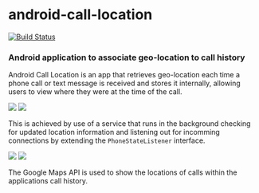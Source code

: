 android-call-location
=====================

[![Build Status](https://travis-ci.org/SingingBush/android-call-location.png)](https://travis-ci.org/SingingBush/android-call-location)

### Android application to associate geo-location to call history ###


Android Call Location is an app that retrieves geo-location each time a phone call or text message is received and stores it internally, allowing users to view where they were at the time of the call.

![](http://lh6.googleusercontent.com/-ucwLCpLtFAo/T66XxRqqk_I/AAAAAAAAAIU/ysUoqMkOnyI/s512/MainActivity.jpg "") ![](http://lh3.googleusercontent.com/-TvolrY6Z-0Q/T66XxzLhfII/AAAAAAAAAIY/2dbYrhPG7NE/s512/ServiceNotification.jpg "")

This is achieved by use of a service that runs in the background checking for updated location information and listening out for incomming connections by extending the `PhoneStateListener` interface.

![](http://lh4.googleusercontent.com/-DVjaRwuOT1I/T7ExMHT2mXI/AAAAAAAAAJY/0bpHo62tX3w/s640/CallHistory.jpg "") ![](http://lh3.googleusercontent.com/-FDqhQ3dTzOQ/T7ExMQ2gkVI/AAAAAAAAAJY/j8dFOnYAmr8/s640/CallLocation.jpg "")

The Google Maps API is used to show the locations of calls within the applications call history.
